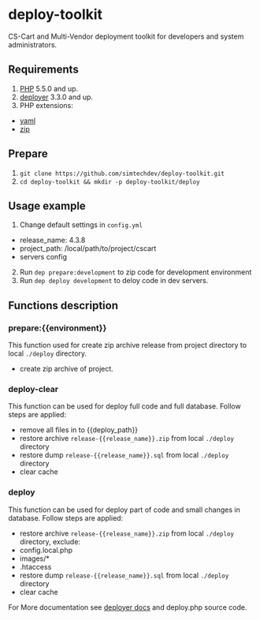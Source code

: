 # deploy-toolkit
CS-Cart and Multi-Vendor deployment toolkit for developers and system administrators.

## Requirements
1. [PHP](https://secure.php.net/) 5.5.0 and up.
2. [deployer](http://deployer.org) 3.3.0 and up.
3. PHP extensions:
 - [yaml](https://pecl.php.net/package/yaml)
 - [zip](https://pecl.php.net/package/zip)

## Prepare
1. `git clone https://github.com/simtechdev/deploy-toolkit.git`
2. `cd deploy-toolkit && mkdir -p deploy-toolkit/deploy`

## Usage example
1. Change default settings in `config.yml`
  - release_name: 4.3.8
  - project_path: /local/path/to/project/cscart
  - servers config
2. Run `dep prepare:development` to zip code for development environment
3. Run `dep deploy development` to deloy code in dev servers.

## Functions description
### prepare:{{environment}}
This function used for create zip archive release from project directory to local `./deploy` directory.

 - create zip archive of project.

### deploy-clear
This function can be used for deploy full code and full database.
Follow steps are applied:

 - remove all files in to {{deploy_path}}
 - restore archive `release-{{release_name}}.zip` from local `./deploy` directory
 - restore dump `release-{{release_name}}.sql` from local `./deploy` directory
 - clear cache

### deploy
This function can be used for deploy part of code and small changes in database.
Follow steps are applied:

 - restore archive `release-{{release_name}}.zip` from local `./deploy` directory, exclude:
  - config.local.php
  - images/*
  - .htaccess
 - restore dump `release-{{release_name}}.sql` from local `./deploy` directory
 - clear cache

For More documentation see [deployer docs](http://deployer.org/docs) and deploy.php source code.
